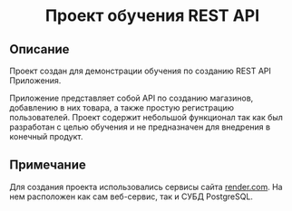 <h1 align="center">Проект обучения REST API</h1>

## Описание
<p>Проект создан для демонстрации обучения по созданию REST API Приложения.</p>
<p>Приложение представляет собой API по созданию магазинов, добавлению в них товара, а также простую регистрацию пользователей. Проект содержит небольшой функционал так как был разработан с целью обучения и не предназначен для внедрения в конечный продукт.</p>

## Примечание
<p>Для создания проекта использовались сервисы сайта <a href="https://render.com
">render.com</a>. На нем расположен как сам веб-сервис, так и СУБД PostgreSQL.</p>
